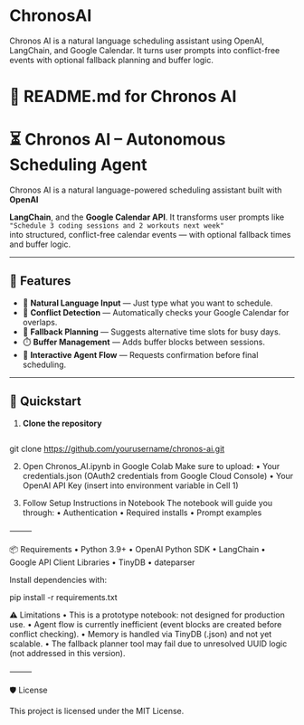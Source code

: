 # ChronosAI
Chronos AI is a natural language scheduling assistant using OpenAI, LangChain, and Google Calendar. It turns user prompts into conflict-free events with optional fallback planning and buffer logic.



# 📄 README.md for Chronos AI

# ⏳ Chronos AI – Autonomous Scheduling Agent

Chronos AI is a natural language-powered scheduling assistant built with **OpenAI**

**LangChain**, and the **Google Calendar API**. It transforms user prompts like  
`"Schedule 3 coding sessions and 2 workouts next week"`  
into structured, conflict-free calendar events — with optional fallback times and buffer logic.

---

## 🔧 Features

- 🧠 **Natural Language Input** — Just type what you want to schedule.
- 📆 **Conflict Detection** — Automatically checks your Google Calendar for overlaps.
- 🔁 **Fallback Planning** — Suggests alternative time slots for busy days.
- ⏱️ **Buffer Management** — Adds buffer blocks between sessions.
- 💬 **Interactive Agent Flow** — Requests confirmation before final scheduling.

---

## 🚀 Quickstart

1. **Clone the repository**  
   ```bash
  git clone https://github.com/yourusername/chronos-ai.git

2.	Open Chronos_AI.ipynb in Google Colab
Make sure to upload:
	•	Your credentials.json (OAuth2 credentials from Google Cloud Console)
	•	Your OpenAI API Key (insert into environment variable in Cell 1)

3.	Follow Setup Instructions in Notebook
The notebook will guide you through:
	•	Authentication
	•	Required installs
	•	Prompt examples

⸻

📦 Requirements
	•	Python 3.9+
	•	OpenAI Python SDK
	•	LangChain
	•	Google API Client Libraries
	•	TinyDB
	•	dateparser

Install dependencies with:

pip install -r requirements.txt

⚠️ Limitations
	•	This is a prototype notebook: not designed for production use.
	•	Agent flow is currently inefficient (event blocks are created before conflict checking).
	•	Memory is handled via TinyDB (.json) and not yet scalable.
	•	The fallback planner tool may fail due to unresolved UUID logic (not addressed in this version).

⸻

🛡 License

This project is licensed under the MIT License.

